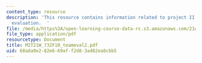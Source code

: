 ```yaml
---
content_type: resource
description: 'This resource contains information related to project II team member
  evaluation.  '
file: /media/https%3A/open-learning-course-data-rc.s3.amazonaws.com/21w-732-science-writing-and-new-media-fall-2010/60ada9e282e669aff2d83ad82ea8cbb5_MIT21W_732F10_teameval2.pdf
file_type: application/pdf
resourcetype: Document
title: MIT21W_732F10_teameval2.pdf
uid: 60ada9e2-82e6-69af-f2d8-3ad82ea8cbb5
---
```

